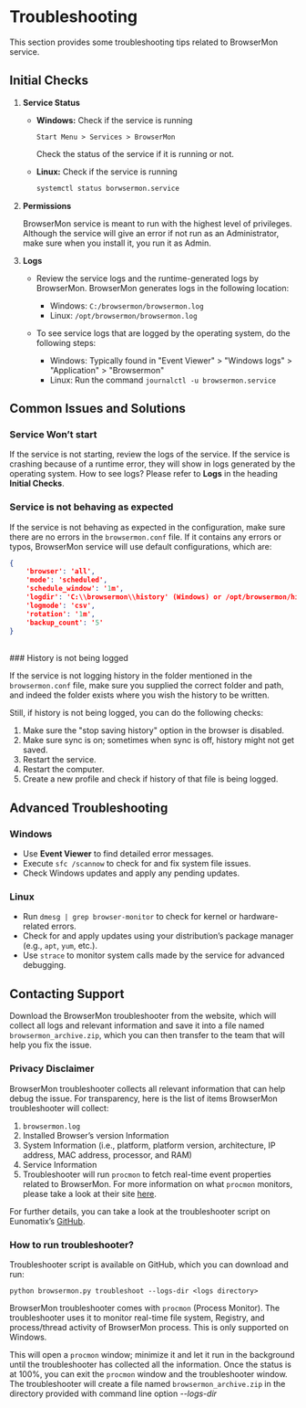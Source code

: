 # Troubleshooting

This section provides some troubleshooting tips related to BrowserMon service.

## Initial Checks

1. **Service Status**

   - **Windows:** Check if the service is running
        
     ```
     Start Menu > Services > BrowserMon
     ```
        
     Check the status of the service if it is running or not.
   
   - **Linux:** Check if the service is running
        
     ```bash
     systemctl status borwsermon.service
     ```
   
2. **Permissions**

   BrowserMon service is meant to run with the highest level of privileges. Although the service will give an error if not run as an Administrator, make sure when you install it, you run it as Admin.
   
3. **Logs**

   - Review the service logs and the runtime-generated logs by BrowserMon. BrowserMon generates logs in the following location:
   
     - Windows: `C:/browsermon/browsermon.log`
     - Linux: `/opt/browsermon/browsermon.log`
   
   - To see service logs that are logged by the operating system, do the following steps:
   
     - Windows: Typically found in "Event Viewer" > "Windows logs" > "Application" > "Browsermon"
     - Linux: Run the command `journalctl -u browsermon.service`

## Common Issues and Solutions

### Service Won’t start

If the service is not starting, review the logs of the service. If the service is crashing because of a runtime error, they will show in logs generated by the operating system. How to see logs? Please refer to **Logs** in the heading **Initial Checks**.

### Service is not behaving as expected

If the service is not behaving as expected in the configuration, make sure there are no errors in the `browsermon.conf` file. If it contains any errors or typos, BrowserMon service will use default configurations, which are:

```json
{
    'browser': 'all',
    'mode': 'scheduled',
    'schedule_window': '1m',
    'logdir': 'C:\\browsermon\\history' (Windows) or /opt/browsermon/history (Linux),
    'logmode': 'csv',
    'rotation': '1m',
    'backup_count': '5'
}
```
<br>
### History is not being logged

If the service is not logging history in the folder mentioned in the `browsermon.conf` file, make sure you supplied the correct folder and path, and indeed the folder exists where you wish the history to be written.

Still, if history is not being logged, you can do the following checks:

1. Make sure the "stop saving history" option in the browser is disabled.
2. Make sure sync is on; sometimes when sync is off, history might not get saved.
3. Restart the service.
4. Restart the computer.
5. Create a new profile and check if history of that file is being logged.

## Advanced Troubleshooting

### Windows

- Use **Event Viewer** to find detailed error messages.
- Execute `sfc /scannow` to check for and fix system file issues.
- Check Windows updates and apply any pending updates.

### Linux

- Run `dmesg | grep browser-monitor` to check for kernel or hardware-related errors.
- Check for and apply updates using your distribution’s package manager (e.g., `apt`, `yum`, etc.).
- Use `strace` to monitor system calls made by the service for advanced debugging.

## Contacting Support

Download the BrowserMon troubleshooter from the website, which will collect all logs and relevant information and save it into a file named `browsermon_archive.zip`, which you can then transfer to the team that will help you fix the issue.

### Privacy Disclaimer

BrowserMon troubleshooter collects all relevant information that can help debug the issue. For transparency, here is the list of items BrowserMon troubleshooter will collect:

1. `browsermon.log`
2. Installed Browser’s version Information
3. System Information (i.e., platform, platform version, architecture, IP address, MAC address, processor, and RAM)
4. Service Information
5. Troubleshooter will run `procmon` to fetch real-time event properties related to BrowserMon. For more information on what `procmon` monitors, please take a look at their site [here](https://learn.microsoft.com/en-us/sysinternals/downloads/procmon).

For further details, you can take a look at the troubleshooter script on Eunomatix’s [GitHub](https://www.github.com/eunomatix/browsermon).

### How to run troubleshooter?

Troubleshooter script is available on GitHub, which you can download and run:

`python browsermon.py troubleshoot --logs-dir <logs directory>`


BrowserMon troubleshooter comes with `procmon` (Process Monitor). The troubleshooter uses it to monitor real-time file system, Registry, and process/thread activity of BrowserMon process. This is only supported on Windows.

This will open a `procmon` window; minimize it and let it run in the background until the troubleshooter has collected all the information. Once the status is at 100%, you can exit the `procmon` window and the troubleshooter window. The troubleshooter will create a file named `browsermon_archive.zip` in the directory provided with command line option *--logs-dir*

